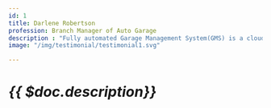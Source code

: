 ```yaml
---
id: 1
title: Darlene Robertson
profession: Branch Manager of Auto Garage
description : "Fully automated Garage Management System(GMS) is a cloud-based mobile and responsive web application for garage management with CMS. Fully automated Garage Management System(GMS) is a cloud-based mobile and responsive web application for garage management with CMS. Fully automated Garage Management System(GMS) is a cloud-based mobile and responsive web application for garage management with CMS."
image: "/img/testimonial/testimonial1.svg"

---
```

# _{{ $doc.description}}_